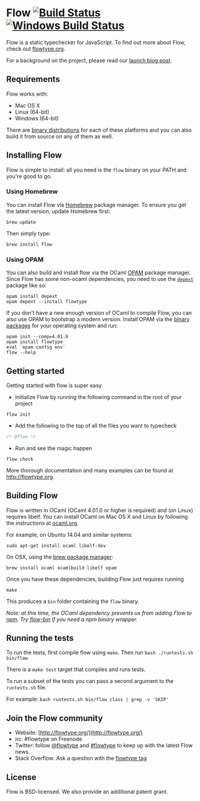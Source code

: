 # Flow [![Build Status](https://travis-ci.org/facebook/flow.svg?branch=master)](https://travis-ci.org/facebook/flow) [![Windows Build Status](https://ci.appveyor.com/api/projects/status/thyvx6i5nixtoocm/branch/master?svg=true)](https://ci.appveyor.com/project/Facebook/flow/branch/master)

Flow is a static typechecker for JavaScript. To find out more about Flow, check out [flowtype.org](http://flowtype.org/).

For a background on the project, please read our [launch blog post](https://code.facebook.com/posts/1505962329687926/flow-a-new-static-type-checker-for-javascript/).

## Requirements

Flow works with:

* Mac OS X
* Linux (64-bit)
* Windows (64-bit)

There are [binary distributions](https://github.com/facebook/flow/releases) for each of these platforms and you can also build it from source on any of them as well.

## Installing Flow

Flow is simple to install: all you need is the `flow` binary on your PATH and you're good to go.

### Using Homebrew

You can install Flow via [Homebrew](http://brew.sh/) package manager. To ensure you get the latest version, update Homebrew first:

```
brew update
```

Then simply type:

```
brew install flow
```


### Using OPAM

You can also build and install flow via the OCaml [OPAM](https://opam.ocaml.org) package manager. Since Flow has some non-ocaml dependencies, you need to use the [`depext`](https://opam.ocaml.org/doc/FAQ.html#Somepackagefailduringcompilationcomplainingaboutmissingdependenciesquotm4quotquotlibgtkquotetc) package like so:

```
opam install depext
opam depext --install flowtype
```

If you don't have a new enough version of OCaml to compile Flow, you can also use OPAM to bootstrap a modern version.  Install OPAM via the [binary packages](http://opam.ocaml.org/doc/Install.html#InstallOPAMin2minutes) for your operating system and run:

```
opam init --comp=4.01.0
opam install flowtype
eval `opam config env`
flow --help
```

## Getting started

Getting started with flow is super easy.

- Initialize Flow by running the following command in the root of your project
```
flow init
```

- Add the following to the top of all the files you want to typecheck
``` javascript
/* @flow */
```

- Run and see the magic happen
```
flow check
```

More thorough documentation and many examples can be found at http://flowtype.org.

## Building Flow

Flow is written in OCaml (OCaml 4.01.0 or higher is required) and (on Linux) requires libelf. You can install OCaml on Mac OS X and Linux by following the instructions at [ocaml.org](https://ocaml.org/docs/install.html).

For example, on Ubuntu 14.04 and similar systems:

```
sudo apt-get install ocaml libelf-dev
```

On OSX, using the [brew package manager](http://brew.sh/):

```
brew install ocaml ocamlbuild libelf opam
```

Once you have these dependencies, building Flow just requires running

```
make
```

This produces a `bin` folder containing the `flow` binary.

*Note: at this time, the OCaml dependency prevents us from adding Flow to [npm](http://npmjs.org). Try [flow-bin](https://www.npmjs.org/package/flow-bin) if you need a npm binary wrapper.*

## Running the tests

To run the tests, first compile flow using `make`. Then run `bash ./runtests.sh bin/flow`

There is a `make test` target that compiles and runs tests.

To run a subset of the tests you can pass a second argument to the `runtests.sh` file.

For example: `bash runtests.sh bin/flow class | grep -v 'SKIP'`

## Join the Flow community
* Website: [http://flowtype.org/](http://flowtype.org/)
* irc: #flowtype on Freenode
* Twitter: follow [@flowtype](https://twitter.com/flowtype) and [#flowtype](https://twitter.com/hashtag/flowtype) to keep up with the latest Flow news.
* Stack Overflow: Ask a question with the [flowtype tag](http://stackoverflow.com/questions/tagged/flowtype)

## License
Flow is BSD-licensed. We also provide an additional patent grant.
